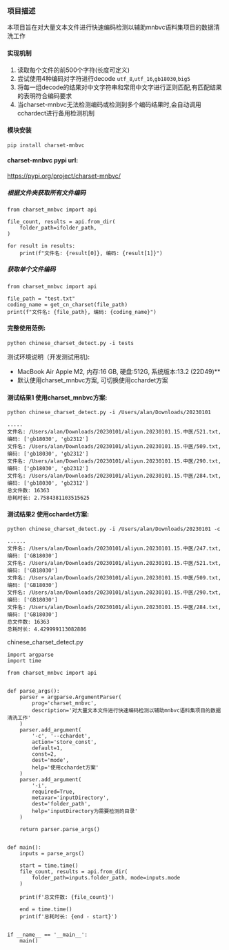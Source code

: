 ### 项目描述
本项目旨在对大量文本文件进行快速编码检测以辅助mnbvc语料集项目的数据清洗工作

#### 实现机制
1. 读取每个文件的前500个字符(长度可定义)
2. 尝试使用4种编码对字符进行decode ```utf_8```,```utf_16```,```gb18030```,```big5```
3. 将每一组decode的结果对中文字符串和常用中文字进行正则匹配,有匹配结果的表明符合编码要求
4. 当charset-mnbvc无法检测编码或检测到多个编码结果时,会自动调用cchardect进行备用检测机制

#### 模块安装
```
pip install charset-mnbvc
```

#### charset-mnbvc pypi url:
https://pypi.org/project/charset-mnbvc/

##### 根据文件夹获取所有文件编码
```
from charset_mnbvc import api

file_count, results = api.from_dir(
    folder_path=ifolder_path,
)

for result in results:
    print(f"文件名: {result[0]}, 编码: {result[1]}")

```

##### 获取单个文件编码
```
from charset_mnbvc import api

file_path = "test.txt"
coding_name = get_cn_charset(file_path)
print(f"文件名: {file_path}, 编码: {coding_name}")

```


#### 完整使用范例:
```
python chinese_charset_detect.py -i tests
```

测试环境说明（开发测试用机):
* MacBook Air Apple M2, 内存:16 GB, 硬盘:512G, 系统版本:13.2 (22D49)**
* 默认使用charset_mnbvc方案, 可切换使用cchardet方案


#### 测试结果1 使用charset_mnbvc方案:
`python chinese_charset_detect.py -i /Users/alan/Downloads/20230101`
```
.....
文件名: /Users/alan/Downloads/20230101/aliyun.20230101.15.中医/521.txt, 编码: ['gb18030', 'gb2312']
文件名: /Users/alan/Downloads/20230101/aliyun.20230101.15.中医/509.txt, 编码: ['gb18030', 'gb2312']
文件名: /Users/alan/Downloads/20230101/aliyun.20230101.15.中医/290.txt, 编码: ['gb18030', 'gb2312']
文件名: /Users/alan/Downloads/20230101/aliyun.20230101.15.中医/284.txt, 编码: ['gb18030', 'gb2312']
总文件数: 16363
总耗时长: 2.7584381103515625
```


#### 测试结果2 使用cchardet方案: 
`python chinese_charset_detect.py -i /Users/alan/Downloads/20230101 -c`

```
......
文件名: /Users/alan/Downloads/20230101/aliyun.20230101.15.中医/247.txt, 编码: ['GB18030']
文件名: /Users/alan/Downloads/20230101/aliyun.20230101.15.中医/521.txt, 编码: ['GB18030']
文件名: /Users/alan/Downloads/20230101/aliyun.20230101.15.中医/509.txt, 编码: ['GB18030']
文件名: /Users/alan/Downloads/20230101/aliyun.20230101.15.中医/290.txt, 编码: ['GB18030']
文件名: /Users/alan/Downloads/20230101/aliyun.20230101.15.中医/284.txt, 编码: ['GB18030']
总文件数: 16363
总耗时长: 4.429999113082886
```

chinese_charset_detect.py
```
import argparse
import time

from charset_mnbvc import api


def parse_args():
    parser = argparse.ArgumentParser(
        prog='charset_mnbvc',
        description='对大量文本文件进行快速编码检测以辅助mnbvc语料集项目的数据清洗工作'
    )
    parser.add_argument(
        '-c', '--cchardet',
        action='store_const',
        default=1,
        const=2,
        dest='mode',
        help='使用cchardet方案'
    )
    parser.add_argument(
        '-i',
        required=True,
        metavar='inputDirectory',
        dest='folder_path',
        help='inputDirectory为需要检测的目录'
    )

    return parser.parse_args()


def main():
    inputs = parse_args()

    start = time.time()
    file_count, results = api.from_dir(
        folder_path=inputs.folder_path, mode=inputs.mode
    )

    print(f'总文件数: {file_count}')

    end = time.time()
    print(f'总耗时长: {end - start}')


if __name__ == '__main__':
    main()

```
